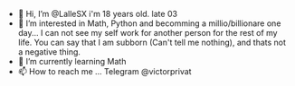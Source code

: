- 👋 Hi, I’m @LalleSX i'm 18 years old. late 03
- 👀 I’m interested in Math, Python and becomming a millio/billionare one day... I can not see my self work for another person for the rest of my life. You can say that
I am subborn (Can't tell me nothing), and thats not a negative thing.  
- 🌱 I’m currently learning Math
- 📫 How to reach me ... Telegram @victorprivat

<!---
LalleSX/LalleSX is a ✨ special ✨ repository because its `README.md` (this file) appears on your GitHub profile.
You can click the Preview link to take a look at your changes.
--->
